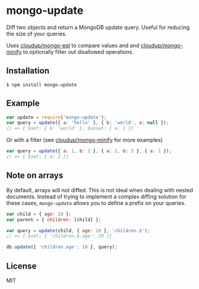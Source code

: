 
# mongo-update

Diff two objects and return a MongoDB update query. Useful for reducing the size of your queries.

Uses [cloudup/mongo-eql](https://github.com/cloudup/mongo-eql) to compare values and
and [cloudup/mongo-minify](https://github.com/cloudup/mongo-minify) to optionally filter
out disallowed operations.

## Installation

    $ npm install mongo-update

## Example

```js
var update = require('mongo-update');
var query = update({ a: 'hello' }, { b: 'world', a: null });
// => { $set: { b: 'world' }, $unset: { a: 1 }}
```

Or with a filter (see [cloudup/mongo-minify](https://github.com/cloudup/mongo-minify) for more examples)
```js
var query = update({ a: 1, b: 2 }, { a: 2, b: 3 }, { a: 1 });
// => { $set: { a: 2 }}
```

## Note on arrays
By default, arrays will not diffed. This is not ideal when dealing with nested documents.
Instead of trying to implement a complex diffing solution for these cases, `mongo-update`
allows you to define a prefix on your queries.

```js
var child = { age: 10 };
var parent = { children: [child] };

var query = update(child, { age: 20 }, 'children.$');
// => { $set: { 'children.$.age': 20 }}

db.update({ 'children.age': 10 }, query);
```

## License

  MIT
